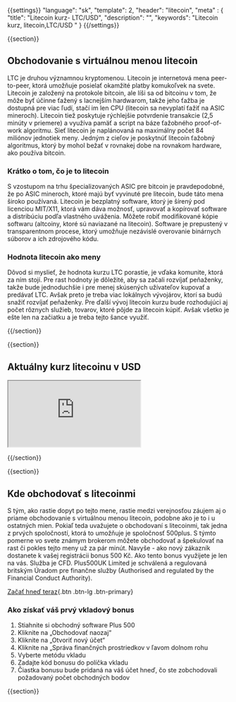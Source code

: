{{settings}}
  "language": "sk",
  "template": 2,
  "header": "litecoin",
  "meta" : {
    "title": "Litecoin kurz- LTC/USD",
    "description": "",
    "keywords": "Litecoin kurz, litecoin,LTC/USD "
  }
{{/settings}}

{{section}}

## Obchodovanie s virtuálnou menou litecoin

LTC je druhou významnou kryptomenou. Litecoin je internetová mena peer-to-peer, ktorá umožňuje posielať okamžité platby komukoľvek na svete. Litecoin je založený na protokole bitcoin, ale líši sa od bitcoinu v tom, že môže byť účinne ťažený s lacnejším hardwarom, takže jeho ťažba je dostupná pre viac ľudí, stačí im len CPU (litecoin sa nevyplatí ťažiť na ASIC mineroch). Litecoin tiež poskytuje rýchlejšie potvrdenie transakcie (2,5 minúty v priemere) a využíva pamäť a script na báze ťažobného proof-of-work algoritmu. Sieť litecoin je naplánovaná na maximálny počet 84 miliónov jednotiek meny. Jedným z cieľov je poskytnúť litecoin ťažobný algoritmus, ktorý by mohol bežať v rovnakej dobe na rovnakom hardware, ako používa bitcoin.

### Krátko o tom, čo je to litecoin 

S vzostupom na trhu špecializovaných ASIC pre bitcoin je pravdepodobné, že po ASIC mineroch, ktoré majú byť vyvinuté pre litecoin, bude táto mena široko používaná. Litecoin je bezplatný software, ktorý je šírený pod licenciou MIT/X11, ktorá vám dáva možnosť, upravovať a kopírovať software a distribúciu podľa vlastného uváženia. Môžete robiť modifikované kópie softwaru (altcoiny, ktoré sú naviazané na litecoin). Software je prepustený v transparentnom procese, ktorý umožňuje nezávislé overovanie binárnych súborov a ich zdrojového kódu.

### Hodnota litecoin  ako meny

Dôvod si myslieť, že hodnota kurzu LTC porastie, je vďaka komunite, ktorá za ním stojí. Pre rast hodnoty je dôležité, aby sa začali rozvíjať peňaženky, takže bude jednoduchšie i pre menej skúsených užívateľov kupovať a predávať LTC. Avšak preto je treba viac lokálnych vývojárov, ktorí sa budú snažiť rozvíjať peňaženky. Pre ďalší vývoj litecoin kurzu bude rozhodujúci aj počet rôznych služieb, tovarov, ktoré pôjde za litecoin kúpiť. Avšak všetko je ešte len na začiatku a je treba tejto šance využiť.

{{/section}}

{{section}}

## Aktuálny kurz litecoinu v USD 

<div class="container kurz">
<iframe src="http://marketools.plus500.com/Widgets/InstrumentChartContainer?hl=sk&cty=SK&id=66349&tags=widg+chart+litecoin&pl=2&instSymb=LTCUSD"></iframe>
</div>

{{/section}}

{{section}}

## Kde obchodovať s litecoinmi

S tým, ako rastie dopyt po tejto mene, rastie medzi verejnosťou záujem aj o priame obchodovanie s virtuálnou menou litecoin, podobne ako je to i u ostatných mien. Pokiaľ teda uvažujete o obchodovaní s litecoinmi, tak jedna z prvých spoločností, ktorá to umožňuje je spoločnosť 500plus. S týmto pomerne vo svete známym brokerom môžete obchodovať a špekulovať na rast či pokles tejto meny už za pár minút. Navyše - ako nový zákazník dostanete k vašej registrácii bonus 500 Kč. Ako tento bonus využijete je len na vás. Služba je CFD. Plus500UK Limited je schválená a regulovaná britským Úradom pre finančne služby (Authorised and regulated by the Financial Conduct Authority).

[Začať hneď teraz](http://www.plus500.com/sk/StartTrading.aspx?id=66349&pl=2){.btn .btn-lg .btn-primary}

### Ako získať váš prvý vkladový bonus
1.  Stiahnite si obchodný software Plus 500
2.  Kliknite na „Obchodovať naozaj“
3.  Kliknite na „Otvoriť nový účet“
4.  Kliknite na „Správa finančných prostriedkov v ľavom dolnom rohu
5.  Vyberte metódu vkladu
6.  Zadajte kód bonusu do políčka vkladu
7.  Čiastka bonusu bude pridaná na váš účet hneď, čo ste zobchodovali požadovaný počet obchodných bodov

{{section}}